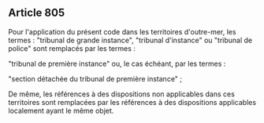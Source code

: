Article 805
----
Pour l'application du présent code dans les territoires d'outre-mer, les termes
: "tribunal de grande instance", "tribunal d'instance" ou "tribunal de police"
sont remplacés par les termes :

"tribunal de première instance" ou, le cas échéant, par les termes :

"section détachée du tribunal de première instance" ;

De même, les références à des dispositions non applicables dans ces territoires
sont remplacées par les références à des dispositions applicables localement
ayant le même objet.
